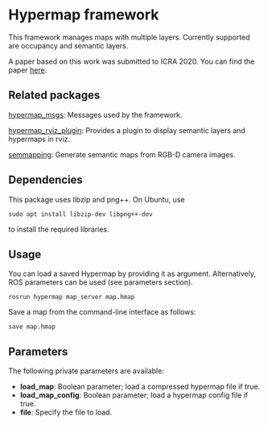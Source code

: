 # Hypermap framework

This framework manages maps with multiple layers. Currently supported are occupancy and semantic layers.

A paper based on this work was submitted to ICRA 2020. You can find the paper [here](https://arxiv.org/abs/1909.09526).

## Related packages

[hypermap_msgs](https://github.com/Eruvae/hypermap_msgs): Messages used by the framework.

[hypermap_rviz_plugin](https://github.com/Eruvae/hypermap_rviz_plugin): Provides a plugin to display semantic layers and hypermaps in rviz.

[semmapping](https://github.com/Eruvae/semmapping): Generate semantic maps from RGB-D camera images.

## Dependencies

This package uses libzip and png++. On Ubuntu, use

```Shell
sudo apt install libzip-dev libpng++-dev
```

to install the required libraries.

## Usage

You can load a saved Hypermap by providing it as argument. Alternatively, ROS parameters can be used (see parameters section).

```Shell
rosrun hypermap map_server map.hmap
```

Save a map from the command-line interface as follows:

```Shell
save map.hmap
```

## Parameters

The following private parameters are available:
- **load_map**: Boolean parameter; load a compressed hypermap file if true.
- **load_map_config**: Boolean parameter; load a hypermap config file if true.
- **file**: Specify the file to load.
